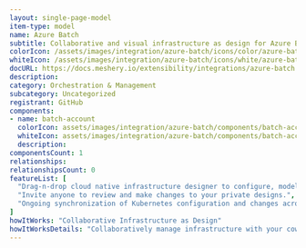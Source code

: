 ```yaml
---
layout: single-page-model
item-type: model
name: Azure Batch
subtitle: Collaborative and visual infrastructure as design for Azure Batch
colorIcon: /assets/images/integration/azure-batch/icons/color/azure-batch-color.svg
whiteIcon: /assets/images/integration/azure-batch/icons/white/azure-batch-white.svg
docURL: https://docs.meshery.io/extensibility/integrations/azure-batch
description: 
category: Orchestration & Management
subcategory: Uncategorized
registrant: GitHub
components: 
- name: batch-account
  colorIcon: assets/images/integration/azure-batch/components/batch-account/icons/color/batch-account-color.svg
  whiteIcon: assets/images/integration/azure-batch/components/batch-account/icons/white/batch-account-white.svg
  description: 
componentsCount: 1
relationships: 
relationshipsCount: 0
featureList: [
  "Drag-n-drop cloud native infrastructure designer to configure, model, and deploy your workloads.",
  "Invite anyone to review and make changes to your private designs.",
  "Ongoing synchronization of Kubernetes configuration and changes across any number of clusters."
]
howItWorks: "Collaborative Infrastructure as Design"
howItWorksDetails: "Collaboratively manage infrastructure with your coworkers synchronously sharing the same designs."
---
```

